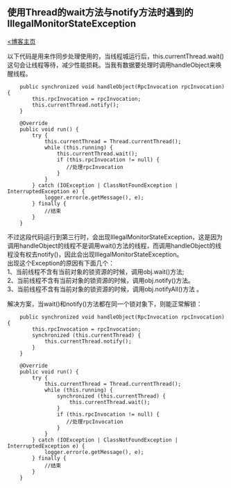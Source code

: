 ## 使用Thread的wait方法与notify方法时遇到的IllegalMonitorStateException  
[<博客主页](https://jeremieastray.github.io)  
  

以下代码是用来作同步处理使用的，当线程城运行后，this.currentThread.wait()这句会让线程等待，减少性能损耗。当我有数据要处理时调用handleObject来唤醒线程。

```
    public synchronized void handleObject(RpcInvocation rpcInvocation) {
        this.rpcInvocation = rpcInvocation;
        this.currentThread.notify();
    }

    @Override
    public void run() {
        try {
            this.currentThread = Thread.currentThread();
            while (this.running) {
                this.currentThread.wait();
                if (this.rpcInvocation != null) {
                   //处理rpcInvocation 
                }
            }
        } catch (IOException | ClassNotFoundException | InterruptedException e) {
            logger.error(e.getMessage(), e);
        } finally {
            //结束
        }
    }
```

不过这段代码运行到第三行时，会出现IllegalMonitorStateException，这是因为调用handleObject的线程不是调用wait()方法的线程，而调用handleObject的线程没有权去notify()，因此会出现IllegalMonitorStateException。  
出现这个Exception的原因有下面几个：  
1、当前线程不含有当前对象的锁资源的时候，调用obj.wait()方法;  
2、当前线程不含有当前对象的锁资源的时候，调用obj.notify()方法。  
3、当前线程不含有当前对象的锁资源的时候，调用obj.notifyAll()方法 。  

解决方案，当wait()和notify()方法都在同一个锁对象下，则能正常解锁：
```
    public synchronized void handleObject(RpcInvocation rpcInvocation) {
        this.rpcInvocation = rpcInvocation;
        synchronized (this.currentThread) {
            this.currentThread.notify();
        }
    }

    @Override
    public void run() {
        try {
            this.currentThread = Thread.currentThread();
            while (this.running) {
                synchronized (this.currentThread) {
                    this.currentThread.wait();
                }
                if (this.rpcInvocation != null) {
                   //处理rpcInvocation 
                }
            }
        } catch (IOException | ClassNotFoundException | InterruptedException e) {
            logger.error(e.getMessage(), e);
        } finally {
            //结束
        }
    }
```
